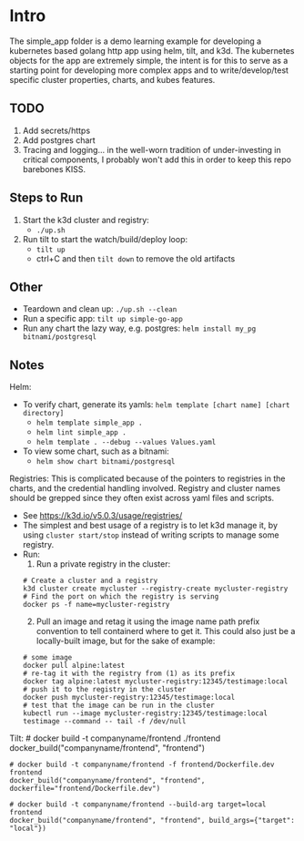 # Intro 
The simple_app folder is a demo learning example for developing a kubernetes based golang http app using helm, tilt, and k3d. The kubernetes objects for the app are extremely simple, the intent is for this to serve as a starting point for developing more complex apps and to write/develop/test specific cluster properties, charts, and kubes features.

## TODO
1) Add secrets/https
2) Add postgres chart
3) Tracing and logging... in the well-worn tradition of under-investing in critical
components, I probably won't add this in order to keep this repo barebones KISS.

## Steps to Run
1) Start the k3d cluster and registry:
    * `./up.sh`
2) Run tilt to start the watch/build/deploy loop:
    * `tilt up`
    * ctrl+C and then `tilt down` to remove the old artifacts

## Other
* Teardown and clean up: `./up.sh --clean`
* Run a specific app: `tilt up simple-go-app`
* Run any chart the lazy way, e.g. postgres: `helm install my_pg bitnami/postgresql`

## Notes

Helm:
* To verify chart, generate its yamls: `helm template [chart name] [chart directory]`
    * `helm template simple_app .`
    * `helm lint simple_app .`
    * `helm template . --debug --values Values.yaml`
* To view some chart, such as a bitnami:
    * `helm show chart bitnami/postgresql`

Registries:
This is complicated because of the pointers to registries in the charts, and the credential handling involved.
Registry and cluster names should be grepped since they often exist across yaml files and scripts.
* See https://k3d.io/v5.0.3/usage/registries/
* The simplest and best usage of a registry is to let k3d manage it, by using `cluster start/stop` instead of writing scripts to manage some registry.
* Run:
    1) Run a private registry in the cluster:
    ```
    # Create a cluster and a registry
    k3d cluster create mycluster --registry-create mycluster-registry
    # Find the port on which the registry is serving
    docker ps -f name=mycluster-registry
    ```
    2) Pull an image and retag it using the image name path prefix convention to tell containerd where to get it.
    This could also just be a locally-built image, but for the sake of example:
    ```
    # some image
    docker pull alpine:latest
    # re-tag it with the registry from (1) as its prefix
    docker tag alpine:latest mycluster-registry:12345/testimage:local
    # push it to the registry in the cluster
    docker push mycluster-registry:12345/testimage:local
    # test that the image can be run in the cluster
    kubectl run --image mycluster-registry:12345/testimage:local testimage --command -- tail -f /dev/null
    ```

Tilt:
    # docker build -t companyname/frontend ./frontend
    docker_build("companyname/frontend", "frontend")

    # docker build -t companyname/frontend -f frontend/Dockerfile.dev frontend
    docker_build("companyname/frontend", "frontend", dockerfile="frontend/Dockerfile.dev")

    # docker build -t companyname/frontend --build-arg target=local frontend
    docker_build("companyname/frontend", "frontend", build_args={"target": "local"})







